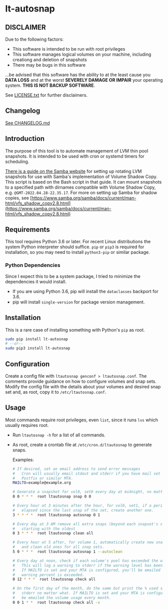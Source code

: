 # lt-autosnap

## DISCLAIMER

Due to the following factors:

- This software is intended to be run with root privileges
- This software manages logical volumes on your machine, including creationg and deletion of snapshots
- There may be bugs in this software

...be advised that this software has the ability to at the least cause you **DATA LOSS** and at the worst
**SEVERELY DAMAGE OR IMPAIR** your operating system. **THIS IS NOT BACKUP SOFTWARE**.

See [LICENSE.txt](LICENSE.txt) for further disclaimers.

## Changelog

[See CHANGELOG.md](CHANGELOG.md)

## Introduction

The purpose of this tool is to automate management of LVM thin pool snapshots. It is intended to be used with
cron or systemd timers for scheduling.

[There is a guide on the Samba
website](https://wiki.samba.org/index.php/Rotating_LVM_snapshots_for_shadow_copy) for setting up rotating LVM
snapshots for use with Samba's implementation of Volume Shadow Copy. This script is based on the Bash script
in that guide. It can mount snapshots to a specified path with dirnames compatible with Volume Shadow Copy,
e.g. `@GMT-2022.04.28-22.35.17`. For more on setting up Samba for shadow copies, see
[https://www.samba.org/samba/docs/current/man-html/vfs_shadow_copy2.8.html](https://www.samba.org/samba/docs/current/man-html/vfs_shadow_copy2.8.html)

## Requirements

This tool requires Python 3.6 or later. For recent Linux distributions the system Python interpreter should
suffice. `pip` or `pip3` is required for installation, so you may need to install `python3-pip` or similar
package.

### Python Dependencies

Since I expect this to be a system package, I tried to minimize the dependencies it would install.

- If you are using Python 3.6, pip will install the `dataclasses` backport for 3.6.
- pip will install `single-version` for package version management.

## Installation

This is a rare case of installing something with Python's `pip` as root.

```bash
sudo pip install lt-autosnap
# --or--
sudo pip3 install lt-autosnap
```

## Configuration

Create a config file with `ltautosnap genconf > ltautosnap.conf`. The comments provide guidance on how to
configure volumes and snap sets. Modify the config file with the details about your volumes and desired snap
set and, as root, copy it to `/etc/ltautosnap.conf`.

## Usage

Most commands require root privileges, even `list`, since it runs `lvs` which usually requires root.

- Run `ltautosnap -h` for a list of all commands.
- As root, create a crontab file at `/etc/cron.d/ltautosnap` to generate snaps.

   Examples:

   ```bash
   # If desired, set an email address to send error messages
   #   Cron will usually email stdout and stderr if you have mail set up with
   #   Postfix or similar MTA.
   MAILTO=example@example.org

   # Generate a snapshot for vol0, set0 every day at midnight, no matter what
   0 0 * * *  root ltautosnap snap 0 0

   # Every hour at 3 minutes after the hour, for vol0, set1, if a period has
   #   elapsed since the last snap of the set, create another one.
   3 * * * *  root ltautosnap autosnap 0 1

   # Every day at 3 AM remove all extra snaps (beyond each snapset's count)
   #   starting with the oldest
   0 3 * * *  root ltautosnap clean all

   # Every hour at 5 after, for volume 1, automatically create new snaps as needed
   #   and clean old ones for all snap sets.
   5 0 * * *  root ltautosnap autosnap 1 --autoclean

   # Every day at noon, check if each volume's pool has exceeded the warning level
   #   This will log a warning to stderr if the warning level has been exceeded.
   #   If MAILTO is set and your MTA is configured, you'll be emailed only if the
   #   warning percent is exceeded.
   0 12 * * *  root ltautosnap check all

   # On the first day of the month, do the same but print the % used space to
   #   stderr no matter what. If MAILTO is set and your MTA is configued, you'll
   #   be emailed the volume usage every month.
   0 0 1 * *  root ltautosnap check all -v
   ```
